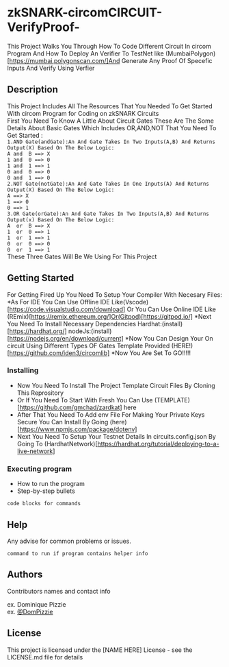 # zkSNARK-circomCIRCUIT-VerifyProof-
This Project Walks You Through How To Code Different Circuit In circom Program And How To Deploy An Verifier To TestNet like (MumbaiPolygon) [https://mumbai.polygonscan.com/]And Generate Any Proof Of Specefic Inputs And Verify Using Verfier                                                                       

## Description
This Project Includes All The Resources That You Needed To Get Started With circom Program for Coding on zkSNARK Circuits                                                 
First You Need To Know A Little About Circuit Gates These Are The Some Details About Basic Gates Which Includes OR,AND,NOT That You Need To Get Started :                 
`1.AND Gate(andGate):An And Gate Takes In Two Inputs(A,B) And Returns Output(X) Based On The Below Logic:                                                                  
   A and  B ==> X                                                                                                                                                         
   1 and  0 ==> 0                                                                                                                                                         
   1 and  1 ==> 1                                                                                                                                                         
   0 and  0 ==> 0                                                                                                                                                         
   0 and  1 ==> 0  `                                                                                                                                                       
`2.NOT Gate(notGate):An And Gate Takes In One Inputs(A) And Returns Output(X) Based On The Below Logic:                                                                    
   A ==> X                                                                                                                                                                
   1 ==> 0                                                                                                                                                                
   0 ==> 1 `                                                                                                                                                               
`3.OR Gate(orGate):An And Gate Takes In Two Inputs(A,B) And Returns Output(x) Based On The Below Logic:                                                                    
   A  or  B ==> X                                                                                                                                                         
   1  or  0 ==> 1                                                                                                                                                         
   1  or  1 ==> 1                                                                                                                                                         
   0  or  0 ==> 0                                                                                                                                                         
   0  or  1 ==> 1  `                                                                                                                                                         
These Three Gates Will Be We Using For This Project                                                                                                                        

## Getting Started
For Getting Fired Up You Need To Setup Your Compiler With Necesary Files:
*As For IDE You Can Use Offline IDE Like(Vscode)[https://code.visualstudio.com/download] Or You Can Use Online IDE Like (REmix)[https://remix.ethereum.org/]Or(Gitpod)[https://gitpod.io/]
*Next You Need To Install Necessary Dependencies
 Hardhat:(install)[https://hardhat.org/]
 nodeJs:(install)[https://nodejs.org/en/download/current]
*Now You Can Design Your On circuit Using Different Types OF Gates Template Provided (HERE!)[https://github.com/iden3/circomlib]
*Now You Are Set To GO!!!!!
### Installing

* Now You Need To Install The Project Template Circuit Files By Cloning This Reprository
* Or If You Need To Start With Fresh You Can Use (TEMPLATE)[https://github.com/gmchad/zardkat] here
* After That You Need To Add env File For Making Your Private Keys Secure You Can Install By Going  (here)[https://www.npmjs.com/package/dotenv]
* Next You Need To Setup Your Testnet Details In circuits.config.json By Going To (HardhatNetwork)[https://hardhat.org/tutorial/deploying-to-a-live-network]
### Executing program

* How to run the program
* Step-by-step bullets
```
code blocks for commands
```

## Help

Any advise for common problems or issues.
```
command to run if program contains helper info
```

## Authors

Contributors names and contact info

ex. Dominique Pizzie  
ex. [@DomPizzie](https://twitter.com/dompizzie)


## License

This project is licensed under the [NAME HERE] License - see the LICENSE.md file for details
